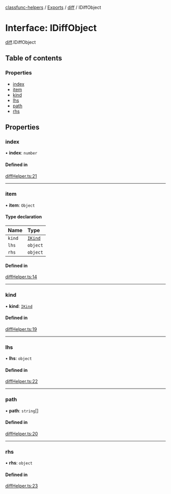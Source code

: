 [classfunc-helpers](../README.md) / [Exports](../modules.md) / [diff](../modules/diff.md) / IDiffObject

# Interface: IDiffObject

[diff](../modules/diff.md).IDiffObject

## Table of contents

### Properties

- [index](diff.IDiffObject.md#index)
- [item](diff.IDiffObject.md#item)
- [kind](diff.IDiffObject.md#kind)
- [lhs](diff.IDiffObject.md#lhs)
- [path](diff.IDiffObject.md#path)
- [rhs](diff.IDiffObject.md#rhs)

## Properties

### index

• **index**: `number`

#### Defined in

[diffHelper.ts:21](https://github.com/ClassFunc/classfunc-helpers/blob/52cd7d0/src/diffHelper.ts#L21)

___

### item

• **item**: `Object`

#### Type declaration

| Name | Type |
| :------ | :------ |
| `kind` | [`IKind`](../modules/diff.md#ikind) |
| `lhs` | `object` |
| `rhs` | `object` |

#### Defined in

[diffHelper.ts:14](https://github.com/ClassFunc/classfunc-helpers/blob/52cd7d0/src/diffHelper.ts#L14)

___

### kind

• **kind**: [`IKind`](../modules/diff.md#ikind)

#### Defined in

[diffHelper.ts:19](https://github.com/ClassFunc/classfunc-helpers/blob/52cd7d0/src/diffHelper.ts#L19)

___

### lhs

• **lhs**: `object`

#### Defined in

[diffHelper.ts:22](https://github.com/ClassFunc/classfunc-helpers/blob/52cd7d0/src/diffHelper.ts#L22)

___

### path

• **path**: `string`[]

#### Defined in

[diffHelper.ts:20](https://github.com/ClassFunc/classfunc-helpers/blob/52cd7d0/src/diffHelper.ts#L20)

___

### rhs

• **rhs**: `object`

#### Defined in

[diffHelper.ts:23](https://github.com/ClassFunc/classfunc-helpers/blob/52cd7d0/src/diffHelper.ts#L23)
